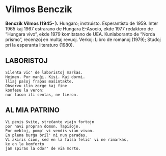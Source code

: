 # Vilmos Benczik
**Benczik Vilmos (1945- ).** Hungaro; instruisto. Esperantisto de 1959. Inter 1965 kaj 1967 estrarano de Hungara E-Asocio, ekde 1977 redaktoro de “Hungara vivo”, ekde 1979 komitatano de UEA. Kunlaboranto de “Norda prismo”, recenzoj en multaj revuoj. Verkoj: Libro de romanoj (1979); Studoj pri la esperanta literaturo (1980).


## LABORISTOJ

    Silenta vic' de laboristoj marŝas.
    Hejmen. Por manĝi. Kisi. Kaj dormi.
    lliaj paŝoj frapas maŝintakte.
    Observu ilin zorge kaj fine
    konfesu la veron:
    nur lacon ili sentas, ne fieron.

## AL MIA PATRINO

    Vi penis ŝvite, streĉante viajn fortojn
    por havi propran domon. Tapiŝojn.
    Por mebloj, pomp' vi vendis vian vivon.
    En plena burĝa bril' ni nun paradas.
    Vi akiris ĉion, sed en la falsa feliĉ' vi ne rimarkas,
    ke en la komforto
    jam spiras la odor' de via morto.
